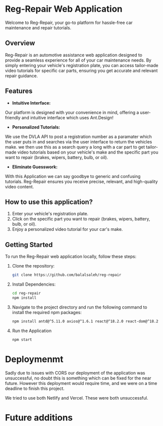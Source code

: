 # Reg-Repair Web Application

Welcome to Reg-Repair, your go-to platform for hassle-free car maintenance and repair tutorials.

## Overview

Reg-Repair is an automotive assistance web application designed to provide a seamless experience for all of your car maintenance needs. By simply entering your vehicle's registration plate, you can access tailor-made video tutorials for specific car parts, ensuring you get accurate and relevant repair guidance.

## Features

- **Intuitive Interface:**

Our platform is designed with your convenience in mind, offering a user-friendly and intuitive interface which uses Ant.Design!

- **Personalized Tutorials:**

We use the DVLA API to post a registration number as a paramater which the user puts in and searches via the user interface to return the vehicles make. we then use this as a search query a long with a car part to get tailor-made video tutorials based on your vehicle's make and the specific part you want to repair (brakes, wipers, battery, bulb, or oil).

- **Eliminate Guesswork:**

With this Application we can say goodbye to generic and confusing tutorials. Reg-Repair ensures you receive precise, relevant, and high-quality video content.

## How to use this application?

1. Enter your vehicle's registration plate.
2. Click on the specific part you want to repair (brakes, wipers, battery, bulb, or oil).
3. Enjoy a personalized video tutorial for your car's make.

## Getting Started

To run the Reg-Repair web application locally, follow these steps:

1. Clone the repository:

   ```bash
   git clone https://github.com/balalsaleh/reg-repair
   ```

2. Install Dependencies:

   ```bash
   cd reg-repair
   npm install
   ```

3. Navigate to the project directory and run the following command to install the required npm packages:

   ```bash
   npm install antd@^5.11.0 axios@^1.6.1 react@^18.2.0 react-dom@^18.2.0 react-scripts@5.0.1 react-youtube@^10.1.0 web-vitals@^2.1.4
   ```

4. Run the Application
   ```bash
   npm start
   ```

# Deploymenmt

Sadly due to issues with CORS our deployment of the application was unsuccessful, no doubt this is something which can be fixed for the near future. However this deployment would require time, and we were on a time deadline to finish this project.

We tried to use both Netlify and Vercel. These were both unsuccessful.

# Future additions

